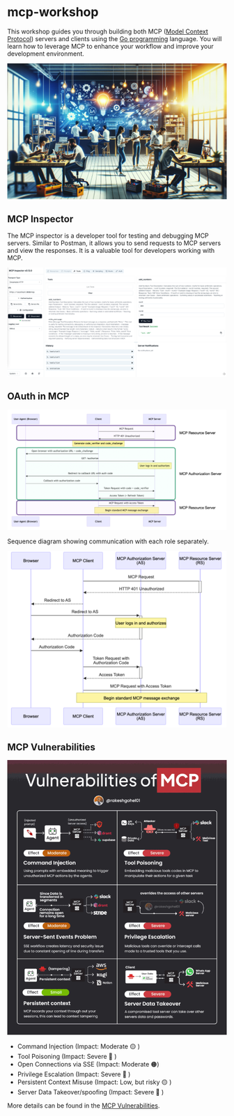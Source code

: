# mcp-workshop

This workshop guides you through building both MCP ([Model Context Protocol][1]) servers and clients using the [Go programming][2] language. You will learn how to leverage MCP to enhance your workflow and improve your development environment.

![cover](./images/cover.png)

[1]:https://modelcontextprotocol.io/introduction
[2]:https://go.dev

## MCP Inspector

The MCP inspector is a developer tool for testing and debugging MCP servers. Similar to Postman, it allows you to send requests to MCP servers and view the responses. It is a valuable tool for developers working with MCP.

![inspector](./images/inspector.png)

## OAuth in MCP

![oauth](./images/oauth-flow-01.png)

Sequence diagram showing communication with each role separately.

![oauth-sequence](./images/oauth-flow-02.png)

## MCP Vulnerabilities

![vulnerabilities](./images/vulnerabilities.gif)

- Command Injection (Impact: Moderate 🟡 )
- Tool Poisoning (Impact: Severe 🔴 )
- Open Connections via SSE (Impact: Moderate 🟠)
- Privilege Escalation (Impact: Severe 🔴 )
- Persistent Context Misuse (Impact: Low, but risky 🟡 )
- Server Data Takeover/spoofing (Impact: Severe 🔴 )

More details can be found in the [MCP Vulnerabilities][11].

[11]: https://www.linkedin.com/posts/eordax_ai-mcp-genai-activity-7333057511651954688-sbNO
